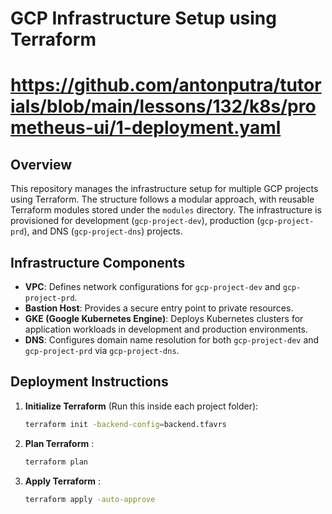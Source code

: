# GCP Infrastructure Setup using Terraform
# https://github.com/antonputra/tutorials/blob/main/lessons/132/k8s/prometheus-ui/1-deployment.yaml
## Overview

This repository manages the infrastructure setup for multiple GCP projects using Terraform. The structure follows a modular approach, with reusable Terraform modules stored under the `modules` directory. The infrastructure is provisioned for development (`gcp-project-dev`), production (`gcp-project-prd`), and DNS (`gcp-project-dns`) projects.

## Infrastructure Components

- **VPC**: Defines network configurations for `gcp-project-dev` and `gcp-project-prd`.
- **Bastion Host**: Provides a secure entry point to private resources.
- **GKE (Google Kubernetes Engine)**: Deploys Kubernetes clusters for application workloads in development and production environments.
- **DNS**: Configures domain name resolution for both `gcp-project-dev` and `gcp-project-prd` via `gcp-project-dns`.

## Deployment Instructions

1. **Initialize Terraform** (Run this inside each project folder):

   ```sh
   terraform init -backend-config=backend.tfavrs

   ```

2. **Plan Terraform** :

   ```sh
   terraform plan

   ```

3. **Apply Terraform** :
   ```sh
   terraform apply -auto-approve
   ```
